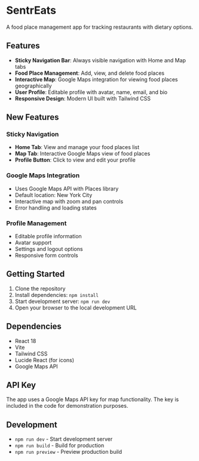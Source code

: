 # SentrEats

A food place management app for tracking restaurants with dietary options.

## Features

- **Sticky Navigation Bar**: Always visible navigation with Home and Map tabs
- **Food Place Management**: Add, view, and delete food places
- **Interactive Map**: Google Maps integration for viewing food places geographically
- **User Profile**: Editable profile with avatar, name, email, and bio
- **Responsive Design**: Modern UI built with Tailwind CSS

## New Features

### Sticky Navigation
- **Home Tab**: View and manage your food places list
- **Map Tab**: Interactive Google Maps view of food places
- **Profile Button**: Click to view and edit your profile

### Google Maps Integration
- Uses Google Maps API with Places library
- Default location: New York City
- Interactive map with zoom and pan controls
- Error handling and loading states

### Profile Management
- Editable profile information
- Avatar support
- Settings and logout options
- Responsive form controls

## Getting Started

1. Clone the repository
2. Install dependencies: `npm install`
3. Start development server: `npm run dev`
4. Open your browser to the local development URL

## Dependencies

- React 18
- Vite
- Tailwind CSS
- Lucide React (for icons)
- Google Maps API

## API Key

The app uses a Google Maps API key for map functionality. The key is included in the code for demonstration purposes.

## Development

- `npm run dev` - Start development server
- `npm run build` - Build for production
- `npm run preview` - Preview production build